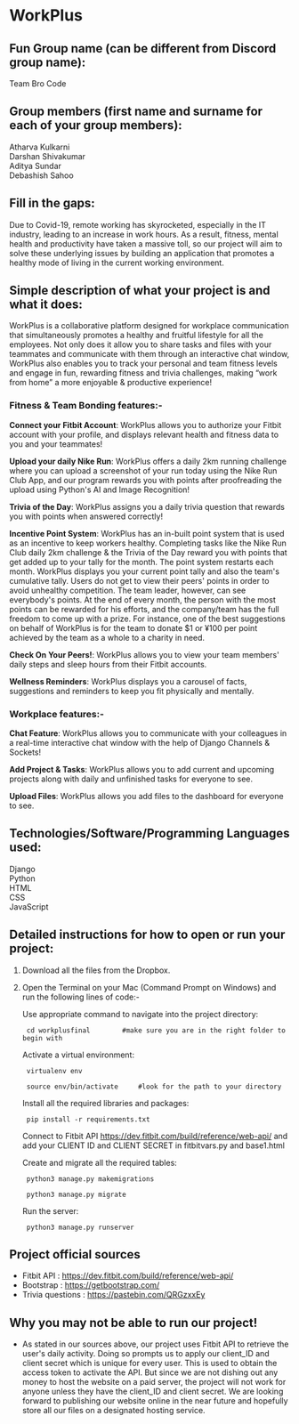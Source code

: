 # WorkPlus

## Fun Group name (can be different from Discord group name):

Team Bro Code

## Group members (first name and surname for each of your group members):

Atharva Kulkarni  
Darshan Shivakumar  
Aditya Sundar  
Debashish Sahoo  

## Fill in the gaps:


Due to Covid-19, remote working has skyrocketed, especially in the IT industry, leading to an increase in work hours. As a result, fitness, mental health and productivity have taken a massive toll, so our project will aim to solve these underlying issues by building an application that promotes a healthy mode of living in the current working environment.

## Simple description of what your project is and what it does:

WorkPlus is a collaborative platform designed for workplace communication that simultaneously promotes a healthy and fruitful lifestyle for all the employees. Not only does it allow you to share tasks and files with your teammates and communicate with them through an interactive chat window, WorkPlus also enables you to track your personal and team fitness levels and engage in fun, rewarding fitness and trivia challenges, making “work from home” a more enjoyable & productive experience!


### Fitness & Team Bonding features:-

**Connect your Fitbit Account**: WorkPlus allows you to authorize your Fitbit account with your profile, and displays relevant health and fitness data to you and your teammates! 

**Upload your daily Nike Run**: WorkPlus offers a daily 2km running challenge where you can upload a screenshot of your run today using the Nike Run Club App, and our program rewards you with points after proofreading the upload using Python's AI and Image Recognition!

**Trivia of the Day**: WorkPlus assigns you a daily trivia question that rewards you with points when answered correctly!

**Incentive Point System**: WorkPlus has an in-built point system that is used as an incentive to keep workers healthy. Completing tasks like the Nike Run Club daily 2km challenge & the Trivia of the Day reward you with points that get added up to your tally for the month. The point system restarts each month. WorkPlus displays you your current point tally and also the team's cumulative tally. Users do not get to view their peers' points in order to avoid unhealthy competition. The team leader, however, can see everybody's points. At the end of every month, the person with the most points can be rewarded for his efforts, and the company/team has the full freedom to come up with a prize. For instance, one of the best suggestions on behalf of WorkPlus is for the team to donate $1 or ¥100 per point achieved by the team as a whole to a charity in need.

**Check On Your Peers!**: WorkPlus allows you to view your team members' daily steps and sleep hours from their Fitbit accounts.

**Wellness Reminders**: WorkPlus displays you a carousel of facts, suggestions and reminders to keep you fit physically and mentally.


### Workplace features:-

**Chat Feature**: WorkPlus allows you to communicate with your colleagues in a real-time interactive chat window with the help of Django Channels & Sockets!

**Add Project & Tasks**: WorkPlus allows you to add current and upcoming projects along with daily and unfinished tasks for everyone to see.

**Upload Files**: WorkPlus allows you add files to the dashboard for everyone to see.


## Technologies/Software/Programming Languages used:

Django  
Python   	   
HTML    
CSS     
JavaScript  

## Detailed instructions for how to open or run your project:

1. Download all the files from the Dropbox.

2. Open the Terminal on your Mac (Command Prompt on Windows) and run the following lines of code:-


	Use appropriate command to navigate into the project directory: 
 
		cd workplusfinal		#make sure you are in the right folder to begin with


	Activate a virtual environment: 

		virtualenv env  
                     
		source env/bin/activate		#look for the path to your directory 

	
	Install all the required libraries and packages:
		
		pip install -r requirements.txt


	
	Connect to Fitbit API https://dev.fitbit.com/build/reference/web-api/ and add your CLIENT ID and CLIENT SECRET in fitbitvars.py and base1.html
	


	Create and migrate all the required tables:

		python3 manage.py makemigrations
		
		python3 manage.py migrate
			

	Run the server:

		python3 manage.py runserver   
 

## Project official sources

- Fitbit API : https://dev.fitbit.com/build/reference/web-api/
- Bootstrap : https://getbootstrap.com/
- Trivia questions : https://pastebin.com/QRGzxxEy

## Why you may not be able to run our project!

- As stated in our sources above, our project uses Fitbit API to retrieve the user's daily activity. Doing so prompts us to apply our client_ID and client secret which is unique for every user. This is used to obtain the access token to activate the API. But since we are not dishing out any money to host the website on a paid server, the project will not work for anyone unless they have the client_ID and client secret. We are looking forward to publishing our website online in the near future and hopefully store all our files on a designated hosting service.
	 
